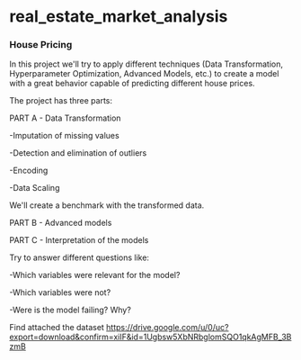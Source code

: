 # real_estate_market_analysis

### House Pricing

In this project we'll try to apply different techniques (Data Transformation, Hyperparameter Optimization, Advanced Models, etc.) to create a model with a great behavior capable of predicting different house prices.


The project has three parts:

PART A - Data Transformation

-Imputation of missing values

-Detection and elimination of outliers

-Encoding

-Data Scaling

We'll create a benchmark with the transformed data.

PART B - Advanced models

PART C - Interpretation of the models

Try to answer different questions like:

-Which variables were relevant for the model?

-Which variables were not?

-Were is the model failing? Why?



Find attached the dataset 
https://drive.google.com/u/0/uc?export=download&confirm=xiIF&id=1Ugbsw5XbNRbglomSQO1qkAgMFB_3BzmB 
